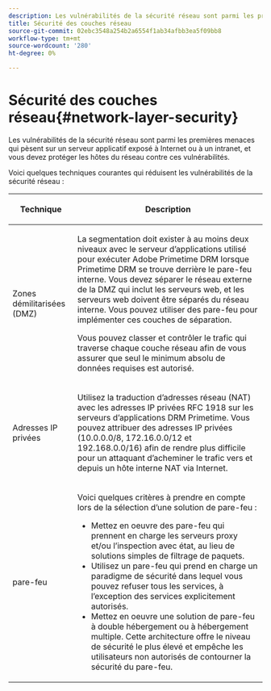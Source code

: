 ```yaml
---
description: Les vulnérabilités de la sécurité réseau sont parmi les premières menaces qui pèsent sur un serveur applicatif exposé à Internet ou à un intranet, et vous devez protéger les hôtes du réseau contre ces vulnérabilités.
title: Sécurité des couches réseau
source-git-commit: 02ebc3548a254b2a6554f1ab34afbb3ea5f09bb8
workflow-type: tm+mt
source-wordcount: '280'
ht-degree: 0%

---
```


# Sécurité des couches réseau{#network-layer-security}

Les vulnérabilités de la sécurité réseau sont parmi les premières menaces qui pèsent sur un serveur applicatif exposé à Internet ou à un intranet, et vous devez protéger les hôtes du réseau contre ces vulnérabilités.

Voici quelques techniques courantes qui réduisent les vulnérabilités de la sécurité réseau :

<table frame="all" colsep="1" rowsep="1" class="+ topic/table adobe-d/table " id="table_djf_lhz_n4"> 
 <thead class="- topic/thead "> 
  <tr rowsep="1" class="- topic/row "> 
   <th colname="1" class="- topic/entry entry"> <p class="- topic/p ">Technique </p> </th> 
   <th colname="2" class="- topic/entry entry"> <p class="- topic/p ">Description </p> </th> 
  </tr> 
 </thead>
 <tbody class="- topic/tbody "> 
  <tr rowsep="1" class="- topic/row "> 
   <td colname="1" class="- topic/entry "> <p class="- topic/p ">Zones démilitarisées (DMZ) </p> </td> 
   <td colname="2" class="- topic/entry "> <p class="- topic/p ">La segmentation doit exister à au moins deux niveaux avec le serveur d’applications utilisé pour exécuter Adobe Primetime DRM lorsque Primetime DRM se trouve derrière le pare-feu interne. Vous devez séparer le réseau externe de la DMZ qui inclut les serveurs web, et les serveurs web doivent être séparés du réseau interne. Vous pouvez utiliser des pare-feu pour implémenter ces couches de séparation. </p> <p>Vous pouvez classer et contrôler le trafic qui traverse chaque couche réseau afin de vous assurer que seul le minimum absolu de données requises est autorisé. </p> </td> 
  </tr> 
  <tr rowsep="1" class="- topic/row "> 
   <td colname="1" class="- topic/entry "> <p class="- topic/p ">Adresses IP privées </p> </td> 
   <td colname="2" class="- topic/entry "> <p class="- topic/p ">Utilisez la traduction d’adresses réseau (NAT) avec les adresses IP privées RFC 1918 sur les serveurs d’applications DRM Primetime. Vous pouvez attribuer des adresses IP privées (10.0.0.0/8, 172.16.0.0/12 et 192.168.0.0/16) afin de rendre plus difficile pour un attaquant d’acheminer le trafic vers et depuis un hôte interne NAT via Internet. </p> </td> 
  </tr> 
  <tr rowsep="0" class="- topic/row "> 
   <td colname="1" class="- topic/entry "> <p class="- topic/p ">pare-feu </p> </td> 
   <td colname="2" class="- topic/entry "> <p class="- topic/p ">Voici quelques critères à prendre en compte lors de la sélection d’une solution de pare-feu : </p> <p class="- topic/p "> 
     <ul class="- topic/ul " id="ul_wjf_lhz_n4"> 
      <li class="- topic/li " id="li_A620D0B635384590BA7804F9720D04D0">Mettez en oeuvre des pare-feu qui prennent en charge les serveurs proxy et/ou l’inspection avec état, au lieu de solutions simples de filtrage de paquets. </li> 
      <li class="- topic/li " id="li_3E4F814A30C047539185C23F4F57C282">Utilisez un pare-feu qui prend en charge un paradigme de sécurité dans lequel vous pouvez refuser tous les services, à l’exception des services explicitement autorisés. </li> 
      <li class="- topic/li " id="li_96160B3F14C4425397F017AF93FABE32">Mettez en oeuvre une solution de pare-feu à double hébergement ou à hébergement multiple. Cette architecture offre le niveau de sécurité le plus élevé et empêche les utilisateurs non autorisés de contourner la sécurité du pare-feu. </li> 
     </ul> </p> </td> 
  </tr> 
 </tbody> 
</table>
